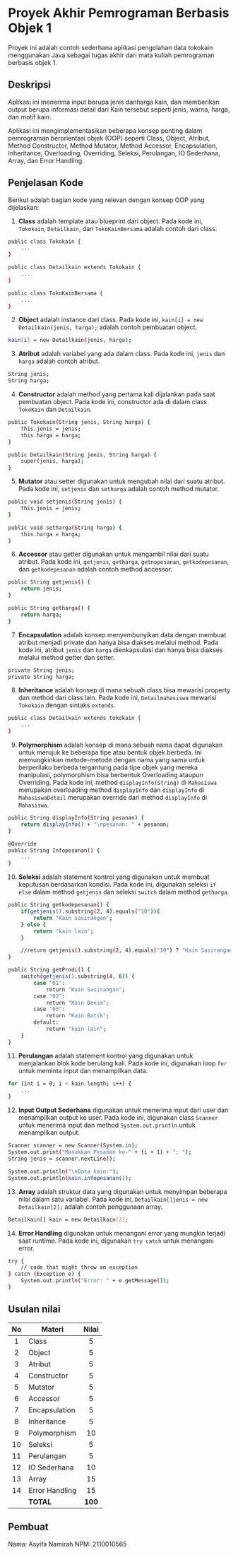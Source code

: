 # Proyek Akhir Pemrograman Berbasis Objek 1

Proyek ini adalah contoh sederhana aplikasi pengolahan data tokokain menggunakan Java sebagai tugas akhir dari mata kuliah pemrograman berbasis objek 1.

## Deskripsi

Aplikasi ini menerima input berupa jenis danharga kain, dan memberikan output berupa informasi detail dari Kain tersebut seperti jenis, warna, harga, dan motif kain.

Aplikasi ini mengimplementasikan beberapa konsep penting dalam pemrograman berorientasi objek (OOP) seperti Class, Object, Atribut, Method Constructor, Method Mutator, Method Accessor, Encapsulation, Inheritance, Overloading, Overriding, Seleksi, Perulangan, IO Sederhana, Array, dan Error Handling.

## Penjelasan Kode

Berikut adalah bagian kode yang relevan dengan konsep OOP yang dijelaskan:

1. **Class** adalah template atau blueprint dari object. Pada kode ini, `Tokokain`, `Detailkain`, dan `TokoKainBersama` adalah contoh dari class.

```bash
public class Tokokain {
    ...
}

public class Detailkain extends Tokokain {
    ...
}

public class TokoKainBersama {
    ...
}
```

2. **Object** adalah instance dari class. Pada kode ini, `kain[i] = new Detailkain(jenis, harga);` adalah contoh pembuatan object.

```bash
kain[i] = new Detailkain(jenis, harga);
```

3. **Atribut** adalah variabel yang ada dalam class. Pada kode ini, `jenis` dan `harga` adalah contoh atribut.

```bash
String jenis;
String harga;
```

4. **Constructor** adalah method yang pertama kali dijalankan pada saat pembuatan object. Pada kode ini, constructor ada di dalam class `TokoKain` dan `Detailkain`.

```bash
public Tokokain(String jenis, String harga) {
    this.jenis = jenis;
    this.harga = harga;
}

public Detailkain(String jenis, String harga) {
    super(jenis, harga);
}
```

5. **Mutator** atau setter digunakan untuk mengubah nilai dari suatu atribut. Pada kode ini, `setjenis` dan `setharga` adalah contoh method mutator.

```bash
public void setjenis(String jenis) {
    this.jenis = jenis;
}

public void setharga(String harga) {
    this.harga = harga;
}
```

6. **Accessor** atau getter digunakan untuk mengambil nilai dari suatu atribut. Pada kode ini, `getjenis`, `getharga`, `getnopesanan`, `getkodepesanan`, dan `getkodepesanan` adalah contoh method accessor.

```bash
public String getjenis() {
    return jenis;
}

public String getharga() {
    return harga;
}
```

7. **Encapsulation** adalah konsep menyembunyikan data dengan membuat atribut menjadi private dan hanya bisa diakses melalui method. Pada kode ini, atribut `jenis` dan `harga` dienkapsulasi dan hanya bisa diakses melalui method getter dan setter.

```bash
private String jenis;
private String harga;
```

8. **Inheritance** adalah konsep di mana sebuah class bisa mewarisi property dan method dari class lain. Pada kode ini, `Detailmahasiswa` mewarisi `Tokokain` dengan sintaks `extends`.

```bash
public class Detailkain extends tokokain {
    ...
}
```

9. **Polymorphism** adalah konsep di mana sebuah nama dapat digunakan untuk merujuk ke beberapa tipe atau bentuk objek berbeda. Ini memungkinkan metode-metode dengan nama yang sama untuk berperilaku berbeda tergantung pada tipe objek yang mereka manipulasi, polymorphism bisa berbentuk Overloading ataupun Overriding. Pada kode ini, method `displayInfo(String)` di `Mahasiswa` merupakan overloading method `displayInfo` dan `displayInfo` di `MahasiswaDetail` merupakan override dari method `displayInfo` di `Mahasiswa`.

```bash
public String displayInfo(String pesanan) {
    return displayInfo() + "\npesanan: " + pesanan;
}

@Override
public String Infopesanan() {
    ...
}
```

10. **Seleksi** adalah statement kontrol yang digunakan untuk membuat keputusan berdasarkan kondisi. Pada kode ini, digunakan seleksi `if else` dalam method `getjenis` dan seleksi `switch` dalam method `getharga`.

```bash
public String getkodepesanan() {
    if(getjenis().substring(2, 4).equals("10")){
        return "Kain sasirangan";
    } else {
        return "kain lain";
    }

    //return getjenis().substring(2, 4).equals("10") ? "Kain Sasirangan" : "kain lain";
}

public String getProdi() {
    switch(getjenis().substring(4, 6)) {
        case "01":
            return "Kain Sasirangan";
        case "02":
            return "Kain Denim";
        case "03":
            return "Kain Batik";
        default:
            return "kain lain";
    }
}
```

11. **Perulangan** adalah statement kontrol yang digunakan untuk menjalankan blok kode berulang kali. Pada kode ini, digunakan loop `for` untuk meminta input dan menampilkan data.

```bash
for (int i = 0; i < kain.length; i++) {
    ...
}
```

12. **Input Output Sederhana** digunakan untuk menerima input dari user dan menampilkan output ke user. Pada kode ini, digunakan class `Scanner` untuk menerima input dan method `System.out.println` untuk menampilkan output.

```bash
Scanner scanner = new Scanner(System.in);
System.out.print("Masukkan Pesanan ke-" + (i + 1) + ": ");
String jenis = scanner.nextLine();

System.out.println("\nData kain:");
System.out.println(kain.infopesanan());
```

13. **Array** adalah struktur data yang digunakan untuk menyimpan beberapa nilai dalam satu variabel. Pada kode ini, `Detailkain[]jenis = new Detailkain[2];` adalah contoh penggunaan array.

```bash
Detailkain[] kain = new Detailkain[2];
```

14. **Error Handling** digunakan untuk menangani error yang mungkin terjadi saat runtime. Pada kode ini, digunakan `try catch` untuk menangani error.

```bash
try {
    // code that might throw an exception
} catch (Exception e) {
    System.out.println("Error: " + e.getMessage());
}
```

## Usulan nilai

| No  | Materi         |  Nilai  |
| :-: | -------------- | :-----: |
|  1  | Class          |    5    |
|  2  | Object         |    5    |
|  3  | Atribut        |    5    |
|  4  | Constructor    |    5    |
|  5  | Mutator        |    5    |
|  6  | Accessor       |    5    |
|  7  | Encapsulation  |    5    |
|  8  | Inheritance    |    5    |
|  9  | Polymorphism   |   10    |
| 10  | Seleksi        |    5    |
| 11  | Perulangan     |    5    |
| 12  | IO Sederhana   |   10    |
| 13  | Array          |   15    |
| 14  | Error Handling |   15    |
|     | **TOTAL**      | **100** |

## Pembuat

Nama:  Asyifa Namirah
NPM: 2110010565
